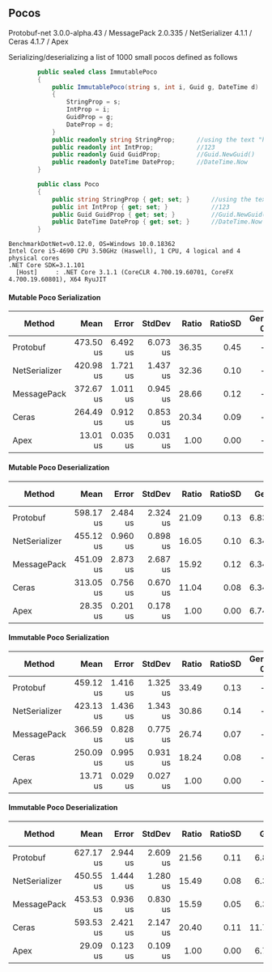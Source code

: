 ## Pocos

Protobuf-net 3.0.0-alpha.43 / MessagePack 2.0.335 / NetSerializer 4.1.1 / Ceras 4.1.7 / Apex

Serializing/deserializing a list of 1000 small pocos defined as follows

```csharp
        public sealed class ImmutablePoco
        {
            public ImmutablePoco(string s, int i, Guid g, DateTime d)
            {
                StringProp = s;
                IntProp = i;
                GuidProp = g;
                DateProp = d;
            }
            public readonly string StringProp;      //using the text "hello"
            public readonly int IntProp;            //123
            public readonly Guid GuidProp;          //Guid.NewGuid()
            public readonly DateTime DateProp;      //DateTime.Now
        }

        public class Poco
        {
            public string StringProp { get; set; }      //using the text "hello"
            public int IntProp { get; set; }            //123
            public Guid GuidProp { get; set; }          //Guid.NewGuid()
            public DateTime DateProp { get; set; }      //DateTime.Now
        }
```

```
BenchmarkDotNet=v0.12.0, OS=Windows 10.0.18362
Intel Core i5-4690 CPU 3.50GHz (Haswell), 1 CPU, 4 logical and 4 physical cores
.NET Core SDK=3.1.101
  [Host]     : .NET Core 3.1.1 (CoreCLR 4.700.19.60701, CoreFX 4.700.19.60801), X64 RyuJIT
```

#### Mutable Poco Serialization

|        Method |      Mean |    Error |   StdDev | Ratio | RatioSD | Gen 0 | Gen 1 | Gen 2 | Allocated |
|-------------- |----------:|---------:|---------:|------:|--------:|------:|------:|------:|----------:|
|      Protobuf | 473.50 us | 6.492 us | 6.073 us | 36.35 |    0.45 |     - |     - |     - |     314 B |
| NetSerializer | 420.98 us | 1.721 us | 1.437 us | 32.36 |    0.10 |     - |     - |     - |         - |
|   MessagePack | 372.67 us | 1.011 us | 0.945 us | 28.66 |    0.12 |     - |     - |     - |       1 B |
|         Ceras | 264.49 us | 0.912 us | 0.853 us | 20.34 |    0.09 |     - |     - |     - |      40 B |
|          Apex |  13.01 us | 0.035 us | 0.031 us |  1.00 |    0.00 |     - |     - |     - |         - |

#### Mutable Poco Deserialization

|        Method |      Mean |    Error |   StdDev | Ratio | RatioSD |  Gen 0 |  Gen 1 | Gen 2 | Allocated |
|-------------- |----------:|---------:|---------:|------:|--------:|-------:|-------:|------:|----------:|
|      Protobuf | 598.17 us | 2.484 us | 2.324 us | 21.09 |    0.13 | 6.8359 | 0.9766 |     - | 105.44 KB |
| NetSerializer | 455.12 us | 0.960 us | 0.898 us | 16.05 |    0.10 | 6.3477 | 0.9766 |     - |  93.99 KB |
|   MessagePack | 451.09 us | 2.873 us | 2.687 us | 15.92 |    0.12 | 6.3477 | 0.4883 |     - |  93.81 KB |
|         Ceras | 313.05 us | 0.756 us | 0.670 us | 11.04 |    0.08 | 6.3477 | 0.4883 |     - |  93.81 KB |
|          Apex |  28.35 us | 0.201 us | 0.178 us |  1.00 |    0.00 | 6.7444 | 1.0071 |     - |  93.99 KB |

#### Immutable Poco Serialization

|        Method |      Mean |    Error |   StdDev | Ratio | RatioSD | Gen 0 | Gen 1 | Gen 2 | Allocated |
|-------------- |----------:|---------:|---------:|------:|--------:|------:|------:|------:|----------:|
|      Protobuf | 459.12 us | 1.416 us | 1.325 us | 33.49 |    0.13 |     - |     - |     - |     314 B |
| NetSerializer | 423.13 us | 1.436 us | 1.343 us | 30.86 |    0.14 |     - |     - |     - |         - |
|   MessagePack | 366.59 us | 0.828 us | 0.775 us | 26.74 |    0.07 |     - |     - |     - |       1 B |
|         Ceras | 250.09 us | 0.995 us | 0.931 us | 18.24 |    0.08 |     - |     - |     - |      41 B |
|          Apex |  13.71 us | 0.029 us | 0.027 us |  1.00 |    0.00 |     - |     - |     - |         - |

#### Immutable Poco Deserialization

|        Method |      Mean |    Error |   StdDev | Ratio | RatioSD |   Gen 0 |  Gen 1 | Gen 2 | Allocated |
|-------------- |----------:|---------:|---------:|------:|--------:|--------:|-------:|------:|----------:|
|      Protobuf | 627.17 us | 2.944 us | 2.609 us | 21.56 |    0.11 |  6.8359 |      - |     - | 105.44 KB |
| NetSerializer | 450.55 us | 1.444 us | 1.280 us | 15.49 |    0.08 |  6.3477 | 0.4883 |     - |  93.99 KB |
|   MessagePack | 453.53 us | 0.936 us | 0.830 us | 15.59 |    0.05 |  6.3477 | 0.4883 |     - |  93.81 KB |
|         Ceras | 593.53 us | 2.421 us | 2.147 us | 20.40 |    0.11 | 11.7188 | 0.9766 |     - | 171.93 KB |
|          Apex |  29.09 us | 0.123 us | 0.109 us |  1.00 |    0.00 |  6.7444 | 0.8850 |     - |  93.99 KB |

